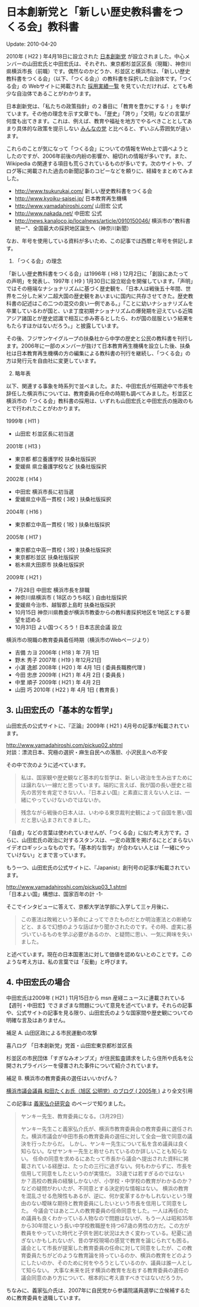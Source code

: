 # 日本創新党と「新しい歴史教科書をつくる会」教科書

Update: 2010-04-20

2010年 ( H22 ) 年4月18日に設立された [日本創新党](http://www.nippon-soushin.jp/) が設立されました。中心メンバーの山田宏氏と中田宏氏は、それぞれ、東京都杉並区区長（現職）、神奈川県横浜市長（前職）です。偶然なのかどうか、杉並区と横浜市は、「新しい歴史教科書をつくる会」（以下、「つくる会」）の教科書を採択した自治体です。「つくる会」の Webサイトに掲載された [採用実績一覧](http://www.tsukurukai.com/18_saitaku_battle/saitaku00_zenkoku_H17.html) を見ていただければ、とても希少な自治体であることがわかります。

日本創新党は、「私たちの政策指針」の２番目に「教育を豊かにする！」を挙げています。その他の理念を示す文章でも、「歴史」「誇り」「文明」などの言葉が何度も出てきます。これは、例えば、教育や福祉を地方でやるべきこととしてあまり具体的な政策を提示しない [みんなの党](http://www.your-party.jp/) と比べると、ずいぶん雰囲気が違います。

これらのことが気になって「つくる会」についての情報をWeb上で調べようとしたのですが、2006年前後の内紛の影響か、細切れの情報が多いです。また、 Wikipedia の関連する項目も荒らされているものが多いです。次のサイトや、ブログ等に掲載された過去の新聞記事のコピーなどを頼りに、経緯をまとめてみました。

- http://www.tsukurukai.com/ 新しい歴史教科書をつくる会
- http://www.kyoiku-saisei.jp/ 日本教育再生機構
- http://www.yamadahiroshi.com/ 山田宏 公式
- http://www.nakada.net/ 中田宏 公式
- http://news.kanaloco.jp/localnews/article/0910150046/ 横浜市の"教科書統一"、全国最大の採択地区誕生へ（神奈川新聞）

なお、年号を使用している資料が多いため、この記事では西暦と年号を併記します。


1. 「つくる会」の理念

「新しい歴史教科書をつくる会」は1996年 ( H8 ) 12月2日に「創設にあたっての声明」を発表し、1997年 ( H9 ) 1月30日に設立総会を開催しています。「声明」ではその極端なナショナリズムに基づく歴史観を、「日本人は戦後五十年間、世界を二分した米ソ二超大国の歴史観をあいまいに国内に共存させてきた。歴史教科書の記述はこの二つの混交の良い一例である。」「ことに幼いナショナリズムを卒業しているわが国と、いま丁度初期ナショナリズムの爆発期を迎えている近隣アジア諸国とが歴史認識で相互に歩み寄るとしたら、わが国の屈服という結果をもたらすほかはないだろう。」と披露しています。

その後、フジサンケイグループの扶桑社から中学の歴史と公民の教科書を刊行します。2006年に一部のメンバーが抜けて日本教育再生機構を設立した後、扶桑社は日本教育再生機構の方の編集による教科書の刊行を継続し、「つくる会」の方は発行元を自由社に変更しています。


2. 略年表

以下、関連する事象を時系列で並べました。また、中田宏氏が任期途中で市長を辞任した横浜市については、教育委員の任命の時期も調べてみました。杉並区と横浜市の「つくる会」教科書の採用は、いずれも山田宏氏と中田宏氏の施政のもとで行われたことがわかります。

1999年 ( H11 )

- 山田宏 杉並区長に初当選

2001年 ( H13 )

- 東京都 都立養護学校 扶桑社版採択
- 愛媛県 県立養護学校など 扶桑社版採択

2002年 ( H14 )

- 中田宏 横浜市長に初当選
- 愛媛県立中高一貫校 ( 3校 ) 扶桑社版採択

2004年 ( H16 )

- 東京都立中高一貫校 ( 1校 ) 扶桑社版採択

2005年 ( H17 )

- 東京都立中高一貫校 ( 3校 ) 扶桑社版採択
- 東京都杉並区 扶桑社版採択
- 栃木県大田原市 扶桑社版採択

2009年 ( H21 )

- 7月28日 中田宏 横浜市長を辞職
- 神奈川県横浜市 ( 18区のうち8区 ) 自由社版採択
- 愛媛県今治市、越智郡上島町 扶桑社版採択
- 10月15日 神奈川県教委が横浜市教委からの教科書採択地区を1地区とする要望を認める
- 10月31日 よい国つくろう！日本志民会議 設立

横浜市の現職の教育委員着任時期（横浜市のWebページより）

- 吉備 カヨ 2006年 ( H18 ) 年 7月 1日
- 野木 秀子 2007年 ( H19 ) 年12月21日
- 小濵 逸郎 2008年 ( H20 ) 年 4月 1日 ( 委員長職務代理 )
- 今田 忠彦 2009年 ( H21 ) 年 4月 2日 ( 委員長 )
- 中里 順子 2009年 ( H21 ) 年 4月 2日
- 山田 巧 2010年 ( H22 ) 年 4月 1日 ( 教育長 )


## 3. 山田宏氏の「基本的な哲学」

山田宏氏の公式サイトに、『正論』2009年 ( H21 ) 4月号の記事が転載されています。

http://www.yamadahiroshi.com/pickup02.shtml<br/>
対談：漂流日本、究極の選択・麻生自民への落胆、小沢民主への不安

その中で次のように述べています。

> 私は、国家観や歴史観など基本的な哲学は、新しい政治を生み出すためには譲れない一線だと思っています。端的に言えば、我が国の長い歴史と祖先の苦労を肯定できない人、『日本よい国』と素直に言えない人とは、一緒にやっていけないのではないか。

> 残念ながら戦後の日本人は、いわゆる東京裁判史観によって自国を悪い国だと思い込まされてきました。

「自虐」などの言葉は使われていませんが、「つくる会」に似た考え方です。さらに、山田宏氏の政治に対するスタンスは、一定の政策を掲げるにとどまらないイデオロギッシュなものです。「基本的な哲学」が合わない人とは「一緒にやっていけない」とまで言っています。

もう一つ、山田宏氏の公式サイトに、『Japanist』創刊号の記事が転載されています。

http://www.yamadahiroshi.com/pickup03_1.shtml<br/>
「日本よい国」構想は、国家百年の計 -1-

そこでインタビューに答えて、京都大学法学部に入学して三ヶ月後に、

> この憲法は敗戦という革命によってできたものだとか明治憲法との断絶などと、まるで幻想のような話ばかり聞かされたのです。その時、虚実に基づいているものを学ぶ必要があるのか、と疑問に思い、一気に興味を失いました。

と述べています。現在の日本国憲法に対して価値を認めないとのことです。このような考え方は、私の言葉では「反動」と呼びます。


## 4. 中田宏氏の場合

中田宏氏は2009年 ( H21 ) 11月15日から msn 産経ニュースに連載されている【週刊・中田宏】でさまざまな問題について意見を述べています。それらの記事や、公式サイトの記事を見る限り、山田宏氏のような国家間や歴史観についての明確な言及はありません。


補足 A. 山田区政による市民運動の攻撃

喜八ログ 「日本創新党」党首・山田宏東京都杉並区長

杉並区の市民団体「すぎなみオンブズ」が住民監査請求をしたら住所や氏名を公開されプライバシーを侵害された事件について紹介されています。

補足 B. 横浜市の教育委員の選任はいいかげん？

[横浜市議会議員 和田たくお氏（旭区 公明党）のブログ ( 2005年 )](http://www.wada-takuo.jp/think/05/0329.html) より全文引用

この記事は [義家弘介研究会](http://www20.atwiki.jp/mekemekedash/) のページで知りました。

> ヤンキー先生、教育委員になる。（3月29日）
>
> ヤンキー先生こと義家弘介氏が、横浜市教育委員会の教育委員に選任された。横浜市議会が中田市長の教育委員の選任に対して全会一致で同意の議決を行ったからだ。
> しかし、ヤンキー先生について私を含め議員は良く知らない。なぜヤンキー先生と称せられているのか詳しいことも知らない。
> 任命の同意を求めるにあたって市長から議会へ提出された資料に掲載されている経歴は、たったの三行に過ぎない。何もわからずに、市長を信用して同意をしたというのが実情だ。
> 33歳では若すぎるのではないか？高校の教員の経験しかないが、小学校・中学校の教育がわかるのか？などの疑問がわいたが、不同意とする決定的な情報はない。
> 横浜の教育を混乱させる危険性もあるが、逆に、何か変革するかもしれないという理由のない曖昧な期待と教育委員にしたいという市長を信用して同意をした。
> 今議会ではあと二人の教育委員の任命同意をした。一人は再任のため議員も良くわかっている人物なので問題はないが、もう一人は昭和35年から30年間という長い中学校教職歴を持つ67歳の男性の方だ。この方が教員をやっていた時代と子供を囲む状況は大きく変わっている。杞憂に過ぎないかもしれないが、昔の学校現場の感覚で教育を論じられても困る。
> 議会として市長が提案した教育委員の任命に対して同意をしたが、この教育委員たちがどのような教育論を持っているのか、横浜の教育をどのようにしたいのか、そのために何をやろうとしているのか、議員は誰一人として知らない。
> 大事な未来を託す横浜の教育を左右する教育委員の選任の議会同意のあり方について、根本的に考え直すべきではないだろうか。

ちなみに、義家弘介氏は、2007年に自民党から参議院議員選挙に立候補するために教育委員を退職しています。
